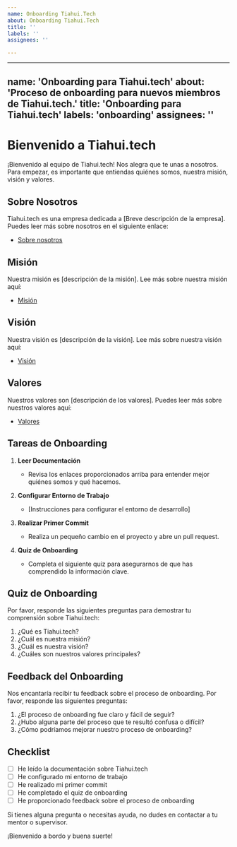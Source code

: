 ```yaml
---
name: Onboarding Tiahui.Tech
about: Onboarding Tiahui.Tech
title: ''
labels: ''
assignees: ''

---
```


---
name: 'Onboarding para Tiahui.tech'
about: 'Proceso de onboarding para nuevos miembros de Tiahui.tech.'
title: 'Onboarding para Tiahui.tech'
labels: 'onboarding'
assignees: ''
---

# Bienvenido a Tiahui.tech

¡Bienvenido al equipo de Tiahui.tech! Nos alegra que te unas a nosotros. Para empezar, es importante que entiendas quiénes somos, nuestra misión, visión y valores. 

## Sobre Nosotros

Tiahui.tech es una empresa dedicada a [Breve descripción de la empresa]. Puedes leer más sobre nosotros en el siguiente enlace:
- [Sobre nosotros](https://www.tiahui.tech/docs/about)

## Misión

Nuestra misión es [descripción de la misión]. Lee más sobre nuestra misión aquí:
- [Misión](https://www.tiahui.tech/docs/about#misi%C3%B3n)

## Visión

Nuestra visión es [descripción de la visión]. Lee más sobre nuestra visión aquí:
- [Visión](https://www.tiahui.tech/docs/about#visi%C3%B3n)

## Valores

Nuestros valores son [descripción de los valores]. Puedes leer más sobre nuestros valores aquí:
- [Valores](https://www.tiahui.tech/docs/about#visi%C3%B3n)

## Tareas de Onboarding

1. **Leer Documentación**
   - Revisa los enlaces proporcionados arriba para entender mejor quiénes somos y qué hacemos.

2. **Configurar Entorno de Trabajo**
   - [Instrucciones para configurar el entorno de desarrollo]

3. **Realizar Primer Commit**
   - Realiza un pequeño cambio en el proyecto y abre un pull request.

4. **Quiz de Onboarding**
   - Completa el siguiente quiz para asegurarnos de que has comprendido la información clave.

## Quiz de Onboarding

Por favor, responde las siguientes preguntas para demostrar tu comprensión sobre Tiahui.tech:

1. ¿Qué es Tiahui.tech?
2. ¿Cuál es nuestra misión?
3. ¿Cuál es nuestra visión?
4. ¿Cuáles son nuestros valores principales?

## Feedback del Onboarding

Nos encantaría recibir tu feedback sobre el proceso de onboarding. Por favor, responde las siguientes preguntas:

1. ¿El proceso de onboarding fue claro y fácil de seguir?
2. ¿Hubo alguna parte del proceso que te resultó confusa o difícil?
3. ¿Cómo podríamos mejorar nuestro proceso de onboarding?

## Checklist

- [ ] He leído la documentación sobre Tiahui.tech
- [ ] He configurado mi entorno de trabajo
- [ ] He realizado mi primer commit
- [ ] He completado el quiz de onboarding
- [ ] He proporcionado feedback sobre el proceso de onboarding

Si tienes alguna pregunta o necesitas ayuda, no dudes en contactar a tu mentor o supervisor.

¡Bienvenido a bordo y buena suerte!
